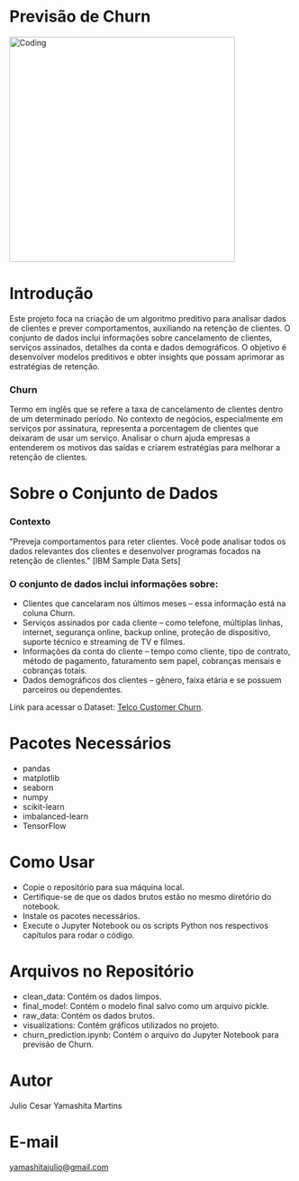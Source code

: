 # Previsão de Churn

<img align="center" alt="Coding" width="400" src="https://propz.com.br/wp-content/uploads/2022/12/capa-6-jpg-1200x900.webp">

# Introdução
Este projeto foca na criação de um algoritmo preditivo para analisar dados de clientes e prever comportamentos, auxiliando na retenção de clientes. O conjunto de dados inclui informações sobre cancelamento de clientes, serviços assinados, detalhes da conta e dados demográficos. O objetivo é desenvolver modelos preditivos e obter insights que possam aprimorar as estratégias de retenção.

### Churn
Termo em inglês que se refere a taxa de cancelamento de clientes dentro de um determinado período. No contexto de negócios, especialmente em serviços por assinatura, representa a porcentagem de clientes que deixaram de usar um serviço. Analisar o churn ajuda empresas a entenderem os motivos das saídas e criarem estratégias para melhorar a retenção de clientes.

# Sobre o Conjunto de Dados

### Contexto
"Preveja comportamentos para reter clientes. Você pode analisar todos os dados relevantes dos clientes e desenvolver programas focados na retenção de clientes." [IBM Sample Data Sets]

### O conjunto de dados inclui informações sobre:
- Clientes que cancelaram nos últimos meses – essa informação está na coluna Churn.
- Serviços assinados por cada cliente – como telefone, múltiplas linhas, internet, segurança online, backup online, proteção de dispositivo, suporte técnico e streaming de TV e filmes.
- Informações da conta do cliente – tempo como cliente, tipo de contrato, método de pagamento, faturamento sem papel, cobranças mensais e cobranças totais.
- Dados demográficos dos clientes – gênero, faixa etária e se possuem parceiros ou dependentes.
  
Link para acessar o Dataset: [Telco Customer Churn](https://www.kaggle.com/datasets/blastchar/telco-customer-churn).

# Pacotes Necessários
- pandas
- matplotlib
- seaborn
- numpy
- scikit-learn 
- imbalanced-learn
- TensorFlow

# Como Usar
- Copie o repositório para sua máquina local.
- Certifique-se de que os dados brutos estão no mesmo diretório do notebook.
- Instale os pacotes necessários.
- Execute o Jupyter Notebook ou os scripts Python nos respectivos capítulos para rodar o código.

# Arquivos no Repositório
- clean_data: Contém os dados limpos.
- final_model: Contém o modelo final salvo como um arquivo pickle.
- raw_data: Contém os dados brutos.
- visualizations: Contém gráficos utilizados no projeto.
- churn_prediction.ipynb: Contém o arquivo do Jupyter Notebook para previsão de Churn.

# Autor
Julio Cesar Yamashita Martins

# E-mail
yamashitajulio@gmail.com
